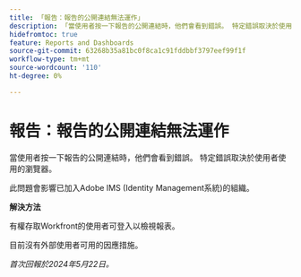 ```yaml
---
title: 「報告：報告的公開連結無法運作」
description: 「當使用者按一下報告的公開連結時，他們會看到錯誤。 特定錯誤取決於使用者使用的瀏覽器。 」
hidefromtoc: true
feature: Reports and Dashboards
source-git-commit: 63268b35a81bc0f8ca1c91fddbbf3797eef99f1f
workflow-type: tm+mt
source-wordcount: '110'
ht-degree: 0%

---
```



# 報告：報告的公開連結無法運作

當使用者按一下報告的公開連結時，他們會看到錯誤。 特定錯誤取決於使用者使用的瀏覽器。

此問題會影響已加入Adobe IMS (Identity Management系統)的組織。

**解決方法**

有權存取Workfront的使用者可登入以檢視報表。

目前沒有外部使用者可用的因應措施。

_首次回報於2024年5月22日。_
